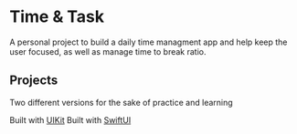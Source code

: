 # Time & Task
A personal project to build a daily time managment app and help keep the user focused, as well as manage time to break ratio.

## Projects
Two different versions for the sake of practice and learning

Built with [UIKit]()
Built with [SwiftUI]()
